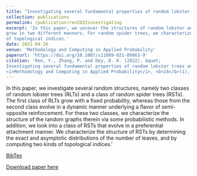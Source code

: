 ```yaml
---
title: "Investigating several fundamental properties of random lobster trees and random spider trees"
collection: publications
permalink: /publication/ren2022investigating
excerpt: 'In this paper, we uncover the structures of random lobster and spider trees. Specifically, we investigate the random lobster trees that
grow in two different manners. For random spider trees, we characterize the asymptotic distriubtion of the number of leaves as well as two kinds
of topological indices.'
date: 2021-04-26
venue: 'Methodology and Computing in Applied Probability'
paperurl: 'https://doi.org/10.1007/s11009-021-09863-9'
citation: 'Ren, Y., Zhang, P. and Dey, D. K. (2022). &quot;
Investigating several fundamental properties of random lobster trees and random spider trees.&quot; 
<i>Methodology and Computing in Applied Probability</i>, <b>24</b>(1), 431--447.'
---
```

In this paper, we investigate several random structures, namely two classes of random lobster trees (RLTs) and a class of random spider trees (RSTs). 
The first class of RLTs grow with a fixed probability, whereas those from the second class evolve in a dynamic manner underlying a flavor of 
semi-opposite reinforcement. For these two classes, we characterize the structure of the random graphs therein via some probabilistic methods. 
In addition, we look into a class of RSTs that evolve in a preferential attachment manner. We characterize the structure of RSTs by determining 
the exact and asymptotic distributions of the number of leaves, and by computing two kinds of topological indices.'

[BibTex](https://panpanzhang99299.github.io/files/ren2022investigating.bib)

[Download paper here](https://doi.org/10.1007/s11009-021-09863-9)
